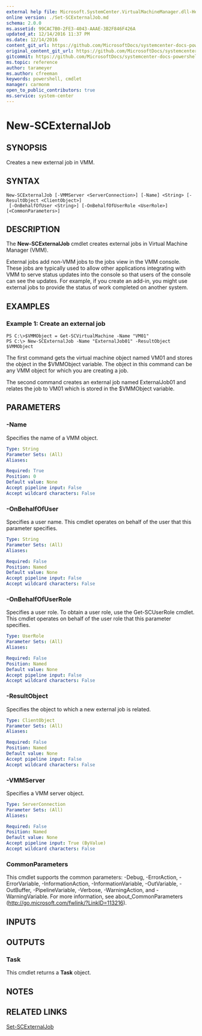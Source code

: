 ```yaml
---
external help file: Microsoft.SystemCenter.VirtualMachineManager.dll-Help.xml
online version: ./Set-SCExternalJob.md
schema: 2.0.0
ms.assetid: 99CAC7B0-2FE3-4043-AAAE-3B2F846F426A
updated_at: 12/14/2016 11:37 PM
ms.date: 12/14/2016
content_git_url: https://github.com/MicrosoftDocs/systemcenter-docs-powershell/blob/master/systemcenter-cmdlets/SystemCenter2016/VirtualMachineManager/v1/New-SCExternalJob.md
original_content_git_url: https://github.com/MicrosoftDocs/systemcenter-docs-powershell/blob/master/systemcenter-cmdlets/SystemCenter2016/VirtualMachineManager/v1/New-SCExternalJob.md
gitcommit: https://github.com/MicrosoftDocs/systemcenter-docs-powershell/blob/ddd0fefc9adaabb9394eb6c21b33370913d1830d/systemcenter-cmdlets/SystemCenter2016/VirtualMachineManager/v1/New-SCExternalJob.md
ms.topic: reference
author: tarameyer
ms.author: cfreeman
keywords: powershell, cmdlet
manager: carmonm
open_to_public_contributors: true
ms.service: system-center
---
```


# New-SCExternalJob

## SYNOPSIS
Creates a new external job in VMM.

## SYNTAX

```
New-SCExternalJob [-VMMServer <ServerConnection>] [-Name] <String> [-ResultObject <ClientObject>]
 [-OnBehalfOfUser <String>] [-OnBehalfOfUserRole <UserRole>] [<CommonParameters>]
```

## DESCRIPTION
The **New-SCExternalJob** cmdlet creates external jobs in Virtual Machine Manager (VMM).

External jobs add non-VMM jobs to the jobs view in the VMM console.
These jobs are typically used to allow other applications integrating with VMM to serve status updates into the console so that users of the console can see the updates.
For example, if you create an add-in, you might use external jobs to provide the status of work completed on another system.

## EXAMPLES

### Example 1: Create an external job
```
PS C:\>$VMMObject = Get-SCVirtualMachine -Name "VM01"
PS C:\> New-SCExternalJob -Name "ExternalJob01" -ResultObject $VMMObject
```

The first command gets the virtual machine object named VM01 and stores the object in the $VMMObject variable.
The object in this command can be any VMM object for which you are creating a job.

The second command creates an external job named ExternalJob01 and relates the job to VM01 which is stored in the $VMMObject variable.

## PARAMETERS

### -Name
Specifies the name of a VMM object.

```yaml
Type: String
Parameter Sets: (All)
Aliases: 

Required: True
Position: 0
Default value: None
Accept pipeline input: False
Accept wildcard characters: False
```

### -OnBehalfOfUser
Specifies a user name.
This cmdlet operates on behalf of the user that this parameter specifies.

```yaml
Type: String
Parameter Sets: (All)
Aliases: 

Required: False
Position: Named
Default value: None
Accept pipeline input: False
Accept wildcard characters: False
```

### -OnBehalfOfUserRole
Specifies a user role.
To obtain a user role, use the Get-SCUserRole cmdlet.
This cmdlet operates on behalf of the user role that this parameter specifies.

```yaml
Type: UserRole
Parameter Sets: (All)
Aliases: 

Required: False
Position: Named
Default value: None
Accept pipeline input: False
Accept wildcard characters: False
```

### -ResultObject
Specifies the object to which a new external job is related.

```yaml
Type: ClientObject
Parameter Sets: (All)
Aliases: 

Required: False
Position: Named
Default value: None
Accept pipeline input: False
Accept wildcard characters: False
```

### -VMMServer
Specifies a VMM server object.

```yaml
Type: ServerConnection
Parameter Sets: (All)
Aliases: 

Required: False
Position: Named
Default value: None
Accept pipeline input: True (ByValue)
Accept wildcard characters: False
```

### CommonParameters
This cmdlet supports the common parameters: -Debug, -ErrorAction, -ErrorVariable, -InformationAction, -InformationVariable, -OutVariable, -OutBuffer, -PipelineVariable, -Verbose, -WarningAction, and -WarningVariable. For more information, see about_CommonParameters (http://go.microsoft.com/fwlink/?LinkID=113216).

## INPUTS

## OUTPUTS

### Task
This cmdlet returns a **Task** object.

## NOTES

## RELATED LINKS

[Set-SCExternalJob](xref:SystemCenter2016/VirtualMachineManager/v1/Set-SCExternalJob.md)

